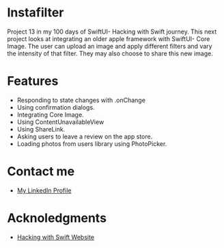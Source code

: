 # Instafilter
Project 13 in my 100 days of SwiftUI- Hacking with Swift journey. This next project looks at integrating an older apple framework with SwiftUI- Core Image.
The user can upload an image and apply different filters and vary the intensity of that filter. They may also choose to share this new image.
# Features
- Responding to state changes with .onChange
- Using confirmation dialogs.
- Integrating Core Image.
- Using ContentUnavailableView
- Using ShareLink.
- Asking users to leave a review on the app store.
- Loading photos from users library using PhotoPicker.
# Contact me
- [My LinkedIn Profile](https://www.linkedin.com/in/grace-couch-b67786334/) 
# Acknoledgments
- [Hacking with Swift Website](https://www.hackingwithswift.com)
